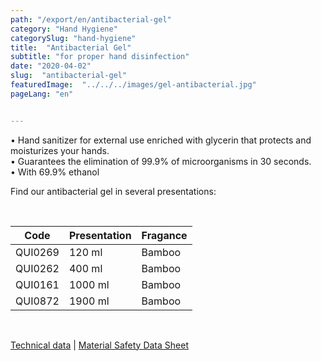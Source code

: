 ```yaml
---
path: "/export/en/antibacterial-gel"
category: "Hand Hygiene"
categorySlug: "hand-hygiene"
title:  "Antibacterial Gel"
subtitle: "for proper hand disinfection"
date: "2020-04-02"
slug:  "antibacterial-gel"
featuredImage:  "../../../images/gel-antibacterial.jpg"
pageLang: "en"


---
```

• Hand sanitizer for external use enriched with glycerin that protects and moisturizes your hands.<br/>
• Guarantees the elimination of 99.9% of microorganisms in 30 seconds.<br/>
• With 69.9% ethanol<br/>


Find our antibacterial gel in several presentations:

<br>
<table class="min-w-full md:min-w-0 divide-y-0 divide-gray-200">
          <thead class=" bg-white">
            <tr>
              <th scope="col" class="px-2 py-2 text-center text-xs font-medium text-white bg-primary-default  tracking-wider">
                Code
              </th>
              <th scope="col" class="px-2 py-2 text-center text-xs font-medium text-white bg-primary-lighter  tracking-wider">
                Presentation
              </th>
              <th scope="col" class="px-2 py-2 text-center text-xs font-medium text-white bg-primary-default tracking-wider">
                Fragance
              </th>
            </tr>
          </thead>
          <tbody>
            <tr class="bg-gray-100">
              <td class="px-2 py-2 whitespace-nowrap text-xs text-gray-700 text-center">
              QUI0269
              </td>
              <td class="px-2 py-2 whitespace-nowrap text-xs text-gray-700 text-center">
              120 ml
              </td>
              <td class="px-2 py-2 whitespace-nowrap text-xs text-gray-700 text-center">
              Bamboo
              </td>
            </tr>
            <tr class="bg-gray-300">
              <td class="px-2 py-2 whitespace-nowrap text-xs text-gray-700 text-center">
              QUI0262
              </td>
              <td class="px-2 py-2 whitespace-nowrap text-xs text-gray-700 text-center">
              400 ml
              </td>
              <td class="px-2 py-2 whitespace-nowrap text-xs text-gray-700 text-center">
               Bamboo
              </td>
            </tr>
            <tr class="bg-gray-100">
              <td class="px-2 py-2 whitespace-nowrap text-xs text-gray-700 text-center">
              QUI0161
              </td>
              <td class="px-2 py-2 whitespace-nowrap text-xs text-gray-700 text-center">
              1000 ml
              </td>
              <td class="px-2 py-2 whitespace-nowrap text-xs text-gray-700 text-center">
               Bamboo
              </td>
            </tr>
            <tr class="bg-gray-300">
              <td class="px-2 py-2 whitespace-nowrap text-xs text-gray-700 text-center">
              QUI0872
              </td>
              <td class="px-2 py-2 whitespace-nowrap text-xs text-gray-700 text-center">
              1900 ml
              </td>
              <td class="px-2 py-2 whitespace-nowrap text-xs text-gray-700 text-center">
               Bamboo
              </td>
            </tr>
          </tbody>
        </table>
        <br>

 <a href="../../../files/FT-gel-antibacterial-exportacion.pdf" target="_blank" rel="noopener">Technical data</a> |
 <a href="../../../files/MSDS-gel-antibacterial.pdf" target="_blank" rel="noopener">Material Safety Data Sheet</a>
